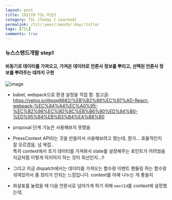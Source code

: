 ```yaml
---
layout: post
title: 191119 TIL 미션2
category: TIL (Today I Learned)
permalink: /til/:year/:month/:day/:title/
tags: [TIL]
comments: true
---
```



### 뉴스스탠드개발 step1
#### 비동기로 데이터를 가져오고, 가져온 데이터로 언론사 정보를 뿌리고, 선택된 언론사 정보를 뿌려주는 데까지 구현
  
![image](https://user-images.githubusercontent.com/40848630/69159512-64270700-0b2b-11ea-9c93-66f663a367dc.png)

- babel, webpack으로 환경 설정을 직접 함.
참고글: https://velog.io/@pop8682/%EB%B2%88%EC%97%AD-React-webpack-%EC%84%A4%EC%A0%95-%EC%B2%98%EC%9D%8C%EB%B6%80%ED%84%B0-%ED%95%B4%EB%B3%B4%EA%B8%B0

- proposal 단계 기능은 사용해보지 못했음
- PressContext API라는 것을 만들어서 사용해보려고 했는데, 뭔가... 효율적인지 잘 모르겠음. 넘 복잡..   
  특히 context에서 초기 데이터를 가져와서 state를 설정해주는 포인트가 어려웠음 
  지금처럼 이렇게 덕지덕지 하는 것이 최선인지...!! 
- 그리고 지금 dispatch에서는 데이터를 가져오는 함수랑 이벤트 핸들링 하는 함수랑 섞여있어서 좀 정리가 안되는 느낌입니다. context를 아예 나누는 게 좋을지
- 화살표를 눌렀을 때 다음 언론사로 넘어가게 하기 위해 `nextId`를 context에 설정했는데, 
